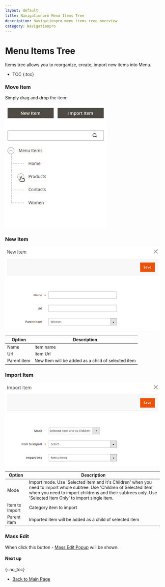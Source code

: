 ```yaml
---
layout: default
title: Navigationpro Menu Items Tree
description: Navigationpro menu items tree overview
category: Navigationpro
---
```


# Menu Items Tree

Items tree allows you to reorganize, create, import new items into Menu.

* TOC
{:toc}

<!-- ![Item Tree](/images/m2/navigationpro/backend/menu-edit/menu-items-tree.png) -->

### Move Item

Simply drag and drop the item:

![Drag and Drop](/images/m2/navigationpro/ui/tree-drag-and-drop.gif)

### New Item

![New Item Panel](/images/m2/navigationpro/ui/tree-new-item.png)

Option      | Description
------------|------------
Name        | Item name
Url         | Item Url
Parent item | New Item will be added as a child of selected item

### Import Item

![Import Item](/images/m2/navigationpro/ui/tree-import-item.png)

Option          | Description
----------------|------------
Mode            | Import mode. Use 'Selected Item and It's Children' when you need to import whole subtree. Use 'Children of Selected Item' when you need to import childrens and their subtrees only. Use 'Selected Item Only' to import single item.
Item to Import  | Category item to import
Parent item     | Imported item will be added as a child of selected item

### Mass Edit

When click this button - [Mass Edit Popup](/m2/extensions/navigationpro/ui/menu-items-mass-edit/)
will be shown.

#### Next up
{:.no_toc}

 -  [Back to Main Page](/m2/extensions/navigationpro/)
